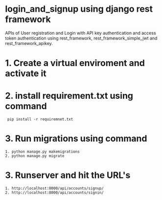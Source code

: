 # login_and_signup using django rest framework

APIs of User registration and Login with API key authentication and access token authentication 
using rest_framework, rest_framework_simple_jwt and rest_framework_apikey.

# 1. Create a virtual enviroment and activate it 

# 2. install requirement.txt using command 
     
     pip install -r requiremnet.txt

# 3. Run migrations using command
    
    1. python manage.py makemigrations
    2. python manage.py migrate
    
# 3. Runserver and hit the URL's

    1. http://localhost:8000/api/accounts/signup/ 
    2. http://localhost:8000/api/accounts/signin/ 

